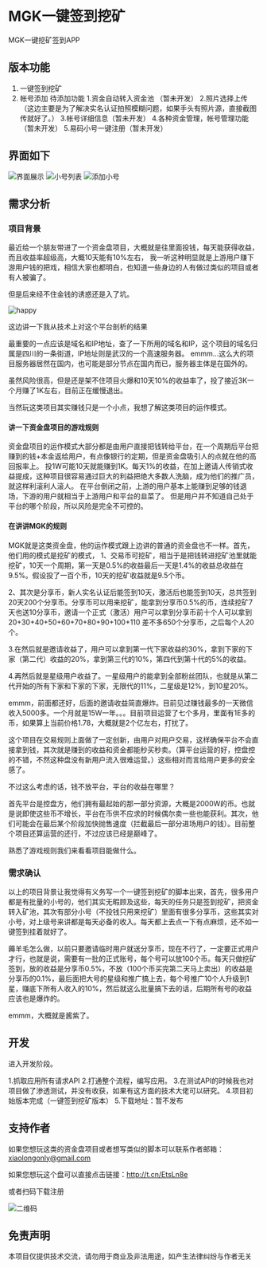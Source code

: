 # MGK一键签到挖矿

MGK一键挖矿签到APP

## 版本功能

1. 一键签到挖矿
2. 帐号添加
待添加功能
1.资金自动转入资金池 （暂未开发）
2.照片选择上传（这边主要是为了解决实名认证拍照模糊问题，如果手头有照片源，直接截图传就好了。）
3.帐号详细信息（暂未开发）
4.各种资金管理，帐号管理功能（暂未开发）
5.易码小号一键注册（暂未开发）

## 界面如下

![界面展示](https://github.com/guoxiaolongonly/MGKRegisterHelper/blob/master/screen/main.png)
![小号列表](https://github.com/guoxiaolongonly/MGKRegisterHelper/blob/master/screen/list.png)
![添加小号](https://github.com/guoxiaolongonly/MGKRegisterHelper/blob/master/screen/add.png)

## 需求分析

### 项目背景

最近给一个朋友带进了一个资金盘项目，大概就是往里面投钱，每天能获得收益，而且收益率超级高，大概10天能有10%左右，
我一听这种明显就是上游用户赚下游用户钱的把戏，相信大家也都明白，也知道一些身边的人有做过类似的项目或者有人被骗了。

但是后来经不住金钱的诱惑还是入了坑。

![happy](https://github.com/guoxiaolongonly/MGKRegisterHelper/blob/master/screen/happy.png)

这边讲一下我从技术上对这个平台剖析的结果

最重要的一点应该是域名和IP地址，查了一下所用的域名和IP，这个项目的域名归属是四川的一条街道，IP地址则是武汉的一个高速服务器。
emmm...这么大的项目服务器居然在国内，也可能是部分节点在国内而已，服务器主体是在国外的。

虽然风险很高，但是还是架不住项目火爆和10天10%的收益率了，投了接近3K一个月赚了1K左右，目前正在缓慢退出。

当然玩这类项目其实赚钱只是一个小点，我想了解这类项目的运作模式。

#### 讲一下资金盘项目的游戏规则

资金盘项目的运作模式大部分都是由用户直接把钱转给平台，在一个周期后平台把赚到的钱+本金返给用户，有点像银行的定期，但是资金盘吸引人的点就在他的高回报率上。
投1W可能10天就能赚到1K。每天1%的收益，在加上邀请人传销式收益提成，这种项目很容易通过巨大的利益把绝大多数人洗脑，成为他们的推广员，就这样利滚利人滚人。
在平台倒闭之前，上游的用户基本上能赚到足够的钱退场，下游的用户就相当于上游用户和平台的韭菜了。
但是用户并不知道自己处于平台的哪个阶段，所以风险是完全不可控的。

#### 在讲讲MGK的规则

MGK就是这类资金盘，他的运作模式跟上边讲的普通的资金盘也不一样。首先，他们用的模式是挖矿的模式，
1️、交易币可挖矿，相当于是把钱转进挖矿池里就能挖矿，10天一个周期，第一天是0.5%的收益最后一天是1.4%的收益总收益在9.5%。假设投了一百个币，10天的挖矿收益就是9.5个币。


2、其次是分享币，新人实名认证后能签到10天，激活后也能签到10天，总共签到20天200个分享币。分享币可以用来挖矿，能拿到分享币0.5%的币，连续挖矿7天也送10分享币，邀请一个正式（激活）用户可以拿到分享币前十个人可以拿到 20+30+40+50+60+70+80+90+100+110 差不多650个分享币，之后每个人20个。

3.在然后就是邀请收益了，用户可以拿到第一代下家收益的30%，拿到下家的下家（第二代）收益的20%，拿到第三代的10%，第四代到第十代的5%的收益。

4.再然后就是星级用户收益了。一星级用户的能拿到全部粉丝团队，也就是从第二代开始的所有下家和下家的下家，无限代的11%，二星级是12%，到10星20%。

emmm，前面都还好，后面的邀请收益简直爆炸。目前见过赚钱最多的一天微信收入5000多。一个月就是15W一年。。。目前项目运营了七个多月，里面有1E多的币，如果算上当前价格1.78，大概就是2个亿左右，打扰了。

这个项目在交易规则上面做了一定创新，由用户对用户交易，这样确保平台不会直接拿到钱，其次就是赚到的收益和资金都能秒买秒卖。（算平台运营的好，控盘控的不错，不然这种盘没有新用户流入很难运营。）这些相对而言给用户更多的安全感了。

不过这么考虑的话，钱不放平台，平台的收益在哪里？

首先平台是控盘方，他们拥有最起始的那一部分资源，大概是2000W的币。也就是说即使这些币不增长，平台在币供不应求的时候偶尔卖一些也能获利。其次，他们可能会在最后某个阶段加快抛售速度（拦截最后一部分进场用户的钱）。目前整个项目还算运营的还行，不过应该已经是巅峰了。

熟悉了游戏规则我们来看看项目能做什么。

### 需求确认

以上的项目背景让我觉得有义务写一个一键签到挖矿的脚本出来，首先，很多用户都是有批量的小号的，他们其实无暇顾及这些，每天的任务只是签到挖矿，把资金转入矿池，其次有部分小号（不投钱只用来挖矿）里面有很多分享币，这些其实对小号，对上级号来讲都是每天必备的收入。每天都上去点一下有点麻烦，还不如一键签到挂着就好了。

薅羊毛怎么做，以前只要邀请临时用户就送分享币，现在不行了，一定要正式用户才行，也就是说，需要有一批的正式账号，每个号可以放100个币。每天只做挖矿签到，放的收益是分享币0.5%，不放（100个币买完第二天马上卖出）的收益是分享币的0.1%，最后面把大号的星级和推广搞上去，每个号推广10个人升级到1星，赚底下所有人收入的10%，然后就这么批量搞下去的话，后期所有号的收益应该也是爆炸的。

emmm，大概就是酱紫了。

## 开发

进入开发阶段。

1.抓取应用所有请求API
2.打通整个流程，编写应用。
3.在测试API的时候我也对项目做了渗透测试，并没有收获，如果有这方面的技术大佬可以研究。
4.项目初始版本完成（一键签到挖矿版本）
5.下载地址：暂不发布


## 支持作者

如果您想玩这类的资金盘项目或者想写类似的脚本可以联系作者邮箱：xiaolongonly@gmail.com

如果您想玩这个盘可以直接点击链接：http://t.cn/EtsLn8e 

或者扫码下载注册

![二维码](https://github.com/guoxiaolongonly/MGKRegisterHelper/blob/master/screen/qrcode.png)

## 免责声明

本项目仅提供技术交流，请勿用于商业及非法用途，如产生法律纠纷与作者无关
